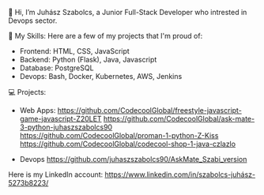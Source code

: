 👋 Hi, I’m Juhász Szabolcs, a Junior Full-Stack Developer who intrested in Devops sector.

🚀 My Skills:
Here are a few of my projects that I'm proud of:
- Frontend: HTML, CSS, JavaScript
- Backend: Python (Flask), Java, Javascript
- Database: PostgreSQL
- Devops: Bash, Docker, Kubernetes, AWS, Jenkins

💻 Projects:
- Web Apps:
https://github.com/CodecoolGlobal/freestyle-javascript-game-javascript-Z20LET
https://github.com/CodecoolGlobal/ask-mate-3-python-juhaszszabolcs90
https://github.com/CodecoolGlobal/proman-1-python-Z-Kiss
https://github.com/CodecoolGlobal/codecool-shop-1-java-czlazlo

- Devops
https://github.com/juhaszszabolcs90/AskMate_Szabi_version

Here is my LinkedIn account: https://www.linkedin.com/in/szabolcs-juhász-5273b8223/
